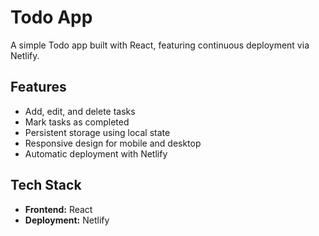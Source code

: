 # Todo App

A simple Todo app built with React, featuring continuous deployment via Netlify.

## Features

- Add, edit, and delete tasks
- Mark tasks as completed
- Persistent storage using local state
- Responsive design for mobile and desktop
- Automatic deployment with Netlify

## Tech Stack

- **Frontend:** React
- **Deployment:** Netlify
